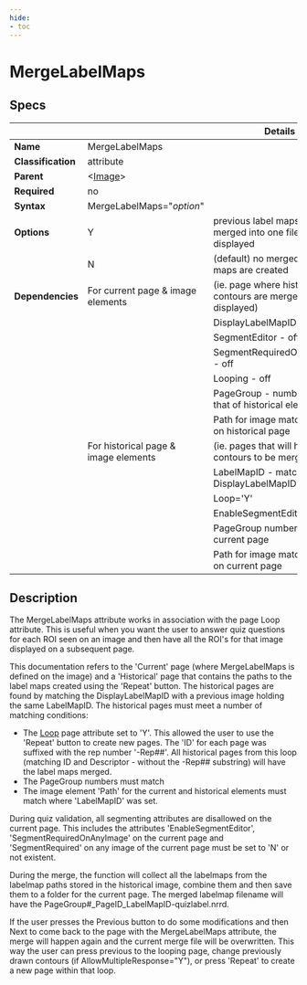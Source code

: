 ```yaml
---
hide:
- toc
---
```

<!-- let javascript handle toc on left sidebar -->
# MergeLabelMaps

## Specs

| ||Details|
|---|---|---|
| **Name** | MergeLabelMaps ||
| **Classification** | attribute ||
| **Parent** | <[Image](index.md)\> ||
| **Required** | no ||
| **Syntax** | MergeLabelMaps="*option*" |  |
| **Options** | Y | previous label maps are merged into one file and displayed|
|             | N |(default) no merged label maps are created|
| **Dependencies**| For current page & image elements |  (ie. page where historical contours are merged and displayed) |
||| DisplayLabelMapID - exists |
|||SegmentEditor - off|
|||SegmentRequiredOnAnyImage - off|
|||Looping - off |
|||PageGroup - number matches that of historical element|
||| Path for image matches image on historical page |
||For historical page & image elements| (ie. pages that will hold contours to be merged) |
||| LabelMapID - matches DisplayLabelMapID |
|||Loop='Y'|
|||EnableSegmentEditor='Y' |
|| | PageGroup number match to current page |
||| Path for image matches image on current page |



## Description

The MergeLabelMaps attribute works in association with the page Loop attribute. 
This is useful when you want the user to answer quiz questions for each ROI seen on an image
and then have all the ROI's for that image displayed on a subsequent page.

This documentation refers to the 'Current' page (where MergeLabelMaps is defined on the image) and
a 'Historical' page that contains the paths to the label maps created using the 'Repeat' button.
The historical pages are found by matching the DisplayLabelMapID with a previous image holding the same LabelMapID.
The historical pages must meet a number of matching conditions:

- The [Loop](../page/loop.md) page attribute set to 'Y'. This allowed the user to use the 'Repeat' button
to create new pages. The 'ID' for each page was suffixed with the rep number '-Rep##'.
All historical pages from this loop (matching ID and Descriptor - without the -Rep## substring) will have the
label maps merged.
- The PageGroup numbers must match
- The image element 'Path' for the current and historical elements must match where 'LabelMapID' was set.

During quiz validation, all segmenting attributes are disallowed on the current page. This includes
the attributes 'EnableSegmentEditor', 'SegmentRequiredOnAnyImage' on the current page
and 'SegmentRequired' on any image of the current page must be set to 'N' or not existent.

During the merge, the function will collect all the labelmaps from the labelmap paths stored in the historical image,
combine them and then save them to a folder for the current page. The merged labelmap filename will have
the PageGroup#_PageID_LabelMapID-quizlabel.nrrd.

If the user presses the Previous button to do some modifications and then Next to come back to the page with the MergeLabelMaps attribute,
the merge will happen again and the current merge file will be overwritten. This way the user 
can press previous to the looping page, change previously drawn contours (if AllowMultipleResponse="Y"), 
or press 'Repeat' to create a new page within that loop. 


